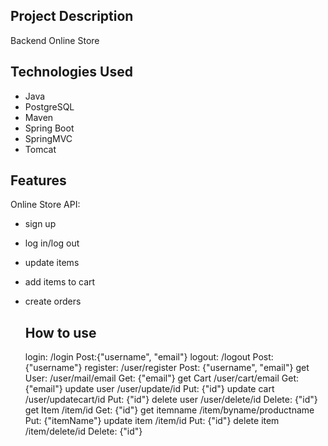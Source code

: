
## Project Description

Backend Online Store

## Technologies Used

* Java
* PostgreSQL
* Maven
* Spring Boot
* SpringMVC
* Tomcat

## Features

Online Store API:
* sign up
* log in/log out
* update items
* add items to cart
* create orders

  ## How to use
  login:  	/login Post:{"username", "email"}
  logout:  	/logout Post: {"username"}
  register:   	/user/register Post: {"username", "email"}
  get User:	/user/mail/email Get: {"email"}
  get Cart	/user/cart/email Get: {"email"}
  update user	/user/update/id Put: {"id"}
  update cart	/user/updatecart/id Put: {"id"}
  delete user	/user/delete/id Delete: {"id"}
  get Item	/item/id Get: {"id"}
  get itemname	/item/byname/productname Put: {"itemName"}
  update item	/item/id Put: {"id"}
  delete item	/item/delete/id Delete: {"id"}